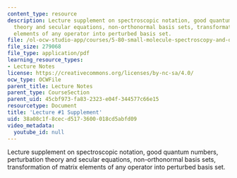 ```yaml
---
content_type: resource
description: Lecture supplement on spectroscopic notation, good quantum numbers, perturbation
  theory and secular equations, non-orthonormal basis sets, transformation of matrix
  elements of any operator into perturbed basis set.
file: /ol-ocw-studio-app/courses/5-80-small-molecule-spectroscopy-and-dynamics-fall-2008/38a08c1f8cecd5173600018cd5abfd09_01s_transmxel.pdf
file_size: 279068
file_type: application/pdf
learning_resource_types:
- Lecture Notes
license: https://creativecommons.org/licenses/by-nc-sa/4.0/
ocw_type: OCWFile
parent_title: Lecture Notes
parent_type: CourseSection
parent_uid: 45cbf973-fa83-2323-e04f-344577c66e15
resourcetype: Document
title: 'Lecture #1 Supplement'
uid: 38a08c1f-8cec-d517-3600-018cd5abfd09
video_metadata:
  youtube_id: null
---
```

Lecture supplement on spectroscopic notation, good quantum numbers, perturbation theory and secular equations, non-orthonormal basis sets, transformation of matrix elements of any operator into perturbed basis set.